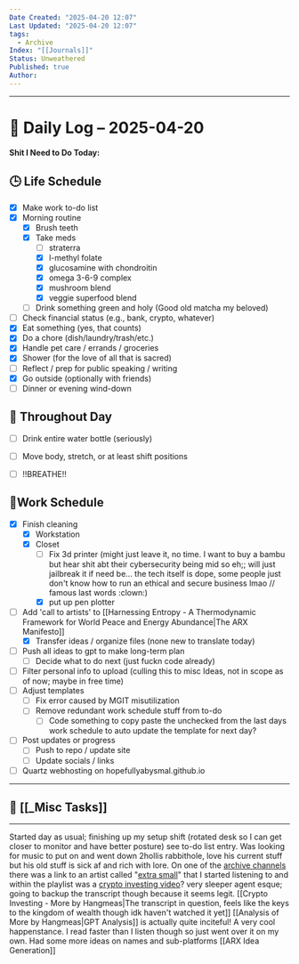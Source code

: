 ```yaml
---
Date Created: "2025-04-20 12:07"
Last Updated: "2025-04-20 12:07"
tags:
  - Archive
Index: "[[Journals]]"
Status: Unweathered
Published: true
Author:
---
```

---

# 📆 Daily Log – 2025-04-20

**Shit I Need to Do Today:**

## 🕒 Life Schedule

- [x] Make work to-do list  
- [x] Morning routine  
	- [x] Brush teeth  
	- [x] Take meds  
		- [ ] straterra
		- [x] l-methyl folate
		- [x] glucosamine with chondroitin
		- [x] omega 3-6-9 complex
		- [x] mushroom blend
		- [x] veggie superfood blend
	- [ ] Drink something green and holy (Good old matcha my beloved)  
- [ ] Check financial status (e.g., bank, crypto, whatever)
- [x] Eat something (yes, that counts)
- [x] Do a chore (dish/laundry/trash/etc.)
- [x] Handle pet care / errands / groceries  
- [x] Shower (for the love of all that is sacred)
- [ ] Reflect / prep for public speaking / writing
- [x] Go outside (optionally with friends)
- [ ] Dinner or evening wind-down

## 🌱 Throughout Day

- [ ] Drink entire water bottle (seriously)
- [ ] Move body, stretch, or at least shift positions
- [ ] !!BREATHE!!


## 🤑Work Schedule

- [x] Finish cleaning
	- [x] Workstation
	- [x] Closet
		- [ ] Fix 3d printer (might just leave it, no time. I want to buy a bambu but hear shit abt their cybersecurity being mid so eh;; will just jailbreak it if need be... the tech itself is dope, some people just don't know how to run an ethical and secure business lmao // famous last words :clown:)
		- [x] put up pen plotter
- [ ] Add 'call to artists' to [[Harnessing Entropy - A Thermodynamic Framework for World Peace and Energy Abundance|The ARX Manifesto]]
	- [x] Transfer ideas / organize files (none new to translate today)
- [ ] Push all ideas to gpt to make long-term plan
	- [ ] Decide what to do next (just fuckn code already)
- [ ] Filter personal info to upload (culling this to misc Ideas, not in scope as of now; maybe in free time)
- [ ] Adjust templates
	- [ ] Fix error caused by MGIT misutilization
	- [ ] Remove redundant work schedule stuff from to-do
		- [ ] Code something to copy paste the unchecked from the last days work schedule to auto update the template for next day?
- [ ] Post updates or progress  
	- [ ] Push to repo / update site  
	- [ ] Update socials / links
- [ ] Quartz webhosting on hopefullyabysmal.github.io

---

## 🧠 [[_Misc Tasks]]

---

Started day as usual; finishing up my setup shift (rotated desk so I can get closer to monitor and have better posture) see to-do list entry.
	Was looking for music to put on and went down 2hollis rabbithole, love his current stuff but his old stuff is sick af and rich with lore. On one of the [archive channels](https://www.youtube.com/watch?v=PVQCPwWhUos&list=TLPQMjAwNDIwMjWolFuKry-8yw&index=4) there was a link to an artist called "[extra small](https://www.youtube.com/playlist?list=PLcPpaItsyOkcLMXImuWvdzUaoK6GJ7P8H)" that I started listening to and within the playlist was a [crypto investing video](https://www.youtube.com/watch?v=qfHY26ZnYj4&list=PLcPpaItsyOkcLMXImuWvdzUaoK6GJ7P8H&index=3)? very sleeper agent esque; going to backup the transcript though because it seems legit.
		[[Crypto Investing - More by Hangmeas|The transcript in question, feels like the keys to the kingdom of wealth though idk haven't watched it yet]]
		[[Analysis of More by Hangmeas|GPT Analysis]] is actually quite inciteful! A very cool happenstance. I read faster than I listen though so just went over it on my own.
Had some more ideas on names and sub-platforms [[ARX Idea Generation]]
